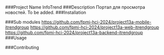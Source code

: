 ###Project Name
InfoTrend
###Description
Портал для просмотра новостей. To be added.
###Installation

###Sub modules
https://github.com/fpmi-hci-2024/project13a-mobile-itrendgroup
https://github.com/fpmi-hci-2024/project13a-web-itrendgroup
https://github.com/fpmi-hci-2024/project13a-backend-itrendgroup
###Usage

###Contributing
